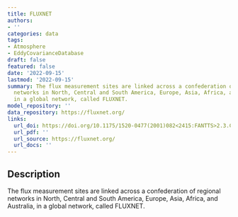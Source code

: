 ```yaml
---
title: FLUXNET
authors:
- ''
categories: data
tags:
- Atmosphere
- EddyCovarianceDatabase
draft: false
featured: false
date: '2022-09-15'
lastmod: '2022-09-15'
summary: The flux measurement sites are linked across a confederation of regional
  networks in North, Central and South America, Europe, Asia, Africa, and Australia,
  in a global network, called FLUXNET.
model_repository: ''
data_repository: https://fluxnet.org/
links:
  url_doi: https://doi.org/10.1175/1520-0477(2001)082<2415:FANTTS>2.3.CO;2
  url_pdf: ''
  url_source: https://fluxnet.org/
  url_docs: ''
---
```


## Description

The flux measurement sites are linked across a confederation of regional networks in North, Central and South America, Europe, Asia, Africa, and Australia, in a global network, called FLUXNET.

